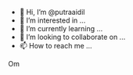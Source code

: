 - 👋 Hi, I’m @putraaidil
- 👀 I’m interested in ...
- 🌱 I’m currently learning ...
- 💞️ I’m looking to collaborate on ...
- 📫 How to reach me ...

<!---
putraaidil/putraaidil is a ✨ special ✨ repository because its `README.md` (this file) appears on your GitHub profile.
You can click the Preview link to take a look at your changes.
--->Om
